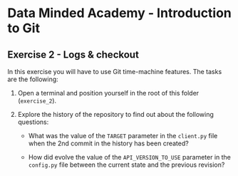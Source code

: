 # Data Minded Academy - Introduction to Git
## Exercise 2 - Logs & checkout

In this exercise you will have to use Git time-machine features. The tasks are the following:

1. Open a terminal and position yourself in the root of this folder (`exercise_2`).
2. Explore the history of the repository to find out about the following questions:

    * What was the value of the `TARGET` parameter in the `client.py` file when the 2nd commit in the history has been created?

    * How did evolve the value of the `API_VERSION_TO_USE` parameter in the `config.py` file between the current state and the previous revision?
